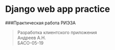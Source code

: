 # Django web app practice

###Практическая работа РИЭЗА

>Разработка клиентского приложения <br>
>Андреев А.Н.<br>
>БАСО-05-19<br>
